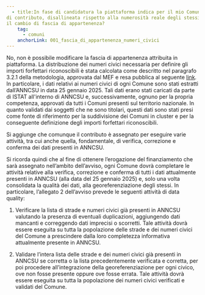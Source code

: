 ```yaml
---
  - title:In fase di candidatura la piattaforma indica per il mio Comune una fascia di appartenenza dei numeri civici, e quindi
di contributo, disallineata rispetto alla numerosità reale degli stessi per come risulta alla data odierna. Possiamo richiedere
il cambio di fascia di appartenenza?
    tag: 
      - comuni
    anchorLink: 001_fascia_di_appartenenza_numeri_civici
---
```


No, non è possibile modificare la fascia di appartenenza attribuita in piattaforma. La distribuzione dei numeri civici necessaria per
definire gli importi forfettari riconoscibili è stata calcolata come descritto nel paragrafo 3.2.1 della metodologia, approvata dal MEF
e resa pubblica al seguente [link][1]. 
In particolare, i dati relativi ai numeri civici di ogni Comune sono stati estratti dall’ANNCSU in data 25 gennaio 2025.
Tali dati erano stati caricati da parte di ISTAT all'interno di ANNCSU e, successivamente, ognuno per la propria competenza, approvati
da tutti i Comuni presenti sul territorio nazionale. In quanto validati dai soggetti che ne sono titolari, questi dati sono stati presi
come fonte di riferimento per la suddivisione dei Comuni in cluster e per la conseguente definizione degli importi forfettari
riconoscibili.   

Si aggiunge che comunque il contributo è assegnato per eseguire varie attività, tra cui anche quella, fondamentale, di verifica,
correzione e conferma dei dati presenti in ANNCSU. 

Si ricorda quindi che al fine di ottenere l’erogazione del finanziamento che sarà assegnato nell’ambito dell’avviso, ogni Comune dovrà
completare le attività relative alla verifica, correzione e conferma di tutti i dati attualmente presenti in ANNCSU (alla data del 25
gennaio 2025) e, solo una volta consolidata la qualità dei dati, alla georeferenziazione degli stessi. In particolare, l’allegato 2
dell’avviso prevede le seguenti attività di data quality: 

1. Verificare la lista di strade e numeri civici già presenti in ANNCSU valutando la presenza di eventuali duplicazioni, aggiungendo
dati mancanti e correggendo dati imprecisi o scorretti. Tale attività dovrà essere eseguita su tutta la popolazione delle strade e dei
numeri civici del Comune a prescindere dalla loro completezza informativa attualmente presente in ANNCSU. 

2. Validare l’intera lista delle strade e dei numeri civici già presenti in ANNCSU se corretta o la lista precedentemente verificata
e corretta, per poi procedere all’integrazione della georeferenziazione per ogni civico, ove non fosse presente oppure ove fosse errata.
Tale attività dovrà essere eseguita su tutta la popolazione dei numeri civici verificati e validati del Comune.
 
[1]: https://presidenza.governo.it/AmministrazioneTrasparente/Sovvenzioni/CriteriModalita/Piattaforma_Digitale_Nazionale_Dati/Maggio_2025_ANNCSU/Metodologia_Comuni-ANNCSU%201_3_1.pdf
